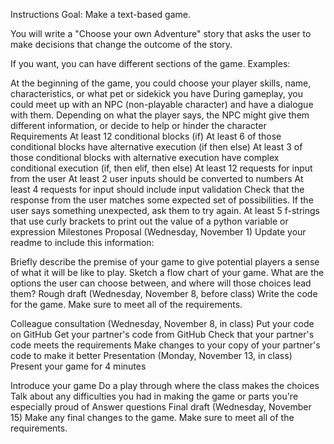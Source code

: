 Instructions
Goal: Make a text-based game.

You will write a "Choose your own Adventure" story that asks the user to make decisions that change the outcome of the story.

If you want, you can have different sections of the game. Examples:

At the beginning of the game, you could choose your player skills, name, characteristics, or what pet or sidekick you have
During gameplay, you could meet up with an NPC (non-playable character) and have a dialogue with them. Depending on what the player says, the NPC might give them different information, or decide to help or hinder the character
Requirements
At least 12 conditional blocks (if)
At least 6 of those conditional blocks have alternative execution (if then else)
At least 3 of those conditional blocks with alternative execution have complex conditional execution (if, then elif, then else)
At least 12 requests for input from the user
At least 2 user inputs should be converted to numbers
At least 4 requests for input should include input validation
Check that the response from the user matches some expected set of possibilities. If the user says something unexpected, ask them to try again.
At least 5 f-strings that use curly brackets to print out the value of a python variable or expression
Milestones
Proposal (Wednesday, November 1)
Update your readme to include this information:

Briefly describe the premise of your game to give potential players a sense of what it will be like to play.
Sketch a flow chart of your game. What are the options the user can choose between, and where will those choices lead them?
Rough draft (Wednesday, November 8, before class)
Write the code for the game. Make sure to meet all of the requirements.

Colleague consultation (Wednesday, November 8, in class)
Put your code on GitHub
Get your partner's code from GitHub
Check that your partner's code meets the requirements
Make changes to your copy of your partner's code to make it better
Presentation (Monday, November 13, in class)
Present your game for 4 minutes

Introduce your game
Do a play through where the class makes the choices
Talk about any difficulties you had in making the game or parts you're especially proud of
Answer questions
Final draft (Wednesday, November 15)
Make any final changes to the game. Make sure to meet all of the requirements.